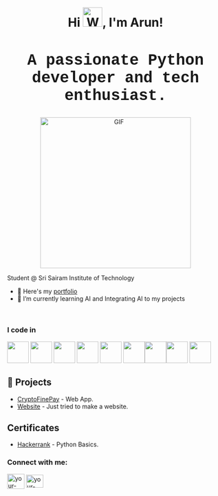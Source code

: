 <h1 align="center">Hi <img src="https://raw.githubusercontent.com/nixin72/nixin72/master/wave.gif" 
         alt="Waving hand animated gif"
         height="45"
         width="45" />, I'm Arun! </h1>

<h2 align="center" style="font-family: 'Courier New', Courier, monospace; font-size: 36px;">A passionate Python developer and tech enthusiast.</h2>

<div align="center">
    <img alt="GIF" src="https://user-images.githubusercontent.com/75851313/151668395-5591532b-28da-46a6-9476-7c9694bcb60e.gif" width="350"/>
</div>

Student @ Sri Sairam Institute of Technology<br/>
- 🔭 Here's my [portfolio](https://arun-ks-py.github.io/portfolio/)<br/>                                                 
- 🌱 I’m currently learning AI and Integrating AI to my projects<br/>
<br /> 

### I code in
<img height="50" width="50" src="https://img.icons8.com/color/48/000000/python.png" /> <img height="50" width="50" src="https://img.icons8.com/color/48/000000/java-coffee-cup-logo.png" /> <img height="50" width="50" src="https://img.icons8.com/color/48/000000/html-5.png" /> <img height="50" width="50" src="https://img.icons8.com/color/48/000000/css3.png" /> <img height="50" width="50" src="https://img.icons8.com/color/48/000000/bootstrap.png" /> <img height="50" width="50" src="https://img.icons8.com/color/48/000000/javascript.png"/><img height="50" width="50" src="https://img.icons8.com/color/48/000000/tensorflow.png"/><img height="50" width="50" src="https://img.icons8.com/fluent/48/000000/arduino.png"/> <img height="50" width="50" src="https://img.icons8.com/color/48/000000/mysql-logo.png"/>

## 🚀 Projects

- [CryptoFinePay](https://github.com/Arun-KS-py/FINES-PAID-USING-CRYPTOCURRENCY) - Web App.
- [Website](https://arun-ks-py.github.io/portfolio/) - Just tried to make a website.

## Certificates

- [Hackerrank](https://www.hackerrank.com/certificates/2fbddf290e8c) - Python Basics.

<h3 align="left">Connect with me:</h3>
<p align="left">
<a href="https://www.linkedin.com/in/arun-k-s-b806a1227/" target="blank"><img align="center" src="https://img.icons8.com/color/48/000000/linkedin.png" alt="your-linkedin" height="35" width="40" /></a>
<a href="https://www.hackerrank.com/profile/arunmurugan311" target="blank"><img align="center" src="https://raw.githubusercontent.com/rahuldkjain/github-profile-readme-generator/master/src/images/icons/Social/hackerrank.svg" alt="your-hackerrank" height="30" width="40" /></a>
</p>
